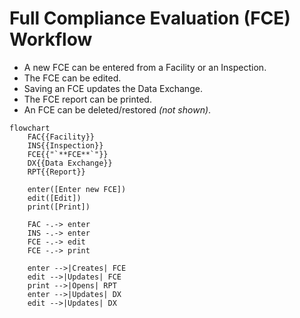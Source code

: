 # Full Compliance Evaluation (FCE) Workflow

* A new FCE can be entered from a Facility or an Inspection.
* The FCE can be edited.
* Saving an FCE updates the Data Exchange.
* The FCE report can be printed.
* An FCE can be deleted/restored *(not shown)*.

```mermaid
flowchart
    FAC{{Facility}}
    INS{{Inspection}}
    FCE{{"`**FCE**`"}}
    DX{{Data Exchange}}
    RPT{{Report}}

    enter([Enter new FCE])
    edit([Edit])
    print([Print])

    FAC -.-> enter
    INS -.-> enter
    FCE -.-> edit
    FCE -.-> print

    enter -->|Creates| FCE
    edit -->|Updates| FCE
    print -->|Opens| RPT
    enter -->|Updates| DX
    edit -->|Updates| DX
```
